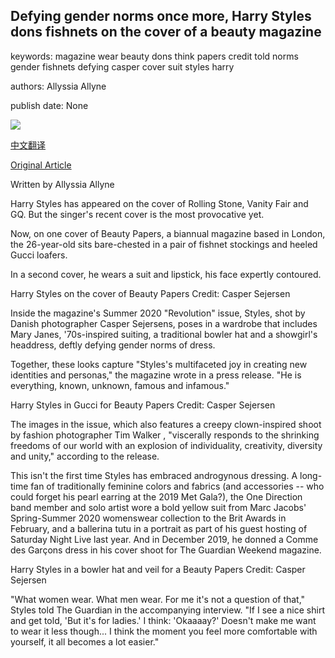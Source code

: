 ## Defying gender norms once more, Harry Styles dons fishnets on the cover of a beauty magazine

keywords: magazine wear beauty dons think papers credit told norms gender fishnets defying casper cover suit styles harry

authors: Allyssia Allyne

publish date: None

![](https://cdn.cnn.com/cnnnext/dam/assets/200326171348-01-harry-styles-beauty-papers-super-tease.jpg)

[中文翻译](Defying%20gender%20norms%20once%20more%2C%20Harry%20Styles%20dons%20fishnets%20on%20the%20cover%20of%20a%20beauty%20magazine_zh.md)

[Original Article](https://edition.cnn.com/style/article/harry-styles-beauty-papers-photoshoot/index.html)

Written by Allyssia Allyne

Harry Styles has appeared on the cover of Rolling Stone, Vanity Fair and GQ. But the singer's recent cover is the most provocative yet.

Now, on one cover of Beauty Papers, a biannual magazine based in London, the 26-year-old sits bare-chested in a pair of fishnet stockings and heeled Gucci loafers.

In a second cover, he wears a suit and lipstick, his face expertly contoured.

Harry Styles on the cover of Beauty Papers Credit: Casper Sejersen

Inside the magazine's Summer 2020 "Revolution" issue, Styles, shot by Danish photographer Casper Sejersens, poses in a wardrobe that includes Mary Janes, '70s-inspired suiting, a traditional bowler hat and a showgirl's headdress, deftly defying gender norms of dress.

Together, these looks capture "Styles's multifaceted joy in creating new identities and personas," the magazine wrote in a press release. "He is everything, known, unknown, famous and infamous."

Harry Styles in Gucci for Beauty Papers Credit: Casper Sejersen

The images in the issue, which also features a creepy clown-inspired shoot by fashion photographer Tim Walker , "viscerally responds to the shrinking freedoms of our world with an explosion of individuality, creativity, diversity and unity," according to the release.

This isn't the first time Styles has embraced androgynous dressing. A long-time fan of traditionally feminine colors and fabrics (and accessories -- who could forget his pearl earring at the 2019 Met Gala?), the One Direction band member and solo artist wore a bold yellow suit from Marc Jacobs' Spring-Summer 2020 womenswear collection to the Brit Awards in February, and a ballerina tutu in a portrait as part of his guest hosting of Saturday Night Live last year. And in December 2019, he donned a Comme des Garçons dress in his cover shoot for The Guardian Weekend magazine.

Harry Styles in a bowler hat and veil for a Beauty Papers Credit: Casper Sejersen

"What women wear. What men wear. For me it's not a question of that," Styles told The Guardian in the accompanying interview. "If I see a nice shirt and get told, 'But it's for ladies.' I think: 'Okaaaay?' Doesn't make me want to wear it less though... I think the moment you feel more comfortable with yourself, it all becomes a lot easier."